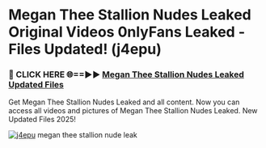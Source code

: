 # Megan Thee Stallion Nudes Leaked Original Videos 0nlyFans Leaked - Files Updated! (j4epu)

<h3>🔴 CLICK HERE 🌐==►► <a href="https://tinyurl.com/5h6xmrr3" rel="nofollow">Megan Thee Stallion Nudes Leaked Updated Files</a></h3>

Get Megan Thee Stallion Nudes Leaked and all content. Now you can access all videos and pictures of Megan Thee Stallion Nudes Leaked. New Updated Files 2025!

[![j4epu](https://i.imgur.com/KVD873Z.gif)](https://tinyurl.com/5h6xmrr3)
megan thee stallion nude leak